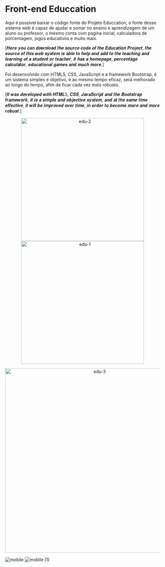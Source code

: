 # Front-end Educcation
Aqui é possível baixar o código fonte do Projeto Educcation, o fonte desse sistema web é capaz de ajudar e somar no ensino e aprendizagem de um aluno ou professor, o mesmo conta com pagina inicial, calculadora de porcentagem, jogos educativos e muito mais.

[𝑯𝒆𝒓𝒆 𝒚𝒐𝒖 𝒄𝒂𝒏 𝒅𝒐𝒘𝒏𝒍𝒐𝒂𝒅 𝒕𝒉𝒆 𝒔𝒐𝒖𝒓𝒄𝒆 𝒄𝒐𝒅𝒆 𝒐𝒇 𝒕𝒉𝒆 𝑬𝒅𝒖𝒄𝒂𝒕𝒊𝒐𝒏 𝑷𝒓𝒐𝒋𝒆𝒄𝒕, 𝒕𝒉𝒆 𝒔𝒐𝒖𝒓𝒄𝒆 𝒐𝒇 𝒕𝒉𝒊𝒔 𝒘𝒆𝒃 𝒔𝒚𝒔𝒕𝒆𝒎 𝒊𝒔 𝒂𝒃𝒍𝒆 𝒕𝒐 𝒉𝒆𝒍𝒑 𝒂𝒏𝒅 𝒂𝒅𝒅 𝒕𝒐 𝒕𝒉𝒆 𝒕𝒆𝒂𝒄𝒉𝒊𝒏𝒈 𝒂𝒏𝒅 𝒍𝒆𝒂𝒓𝒏𝒊𝒏𝒈 𝒐𝒇 𝒂 𝒔𝒕𝒖𝒅𝒆𝒏𝒕 𝒐𝒓 𝒕𝒆𝒂𝒄𝒉𝒆𝒓, 𝒊𝒕 𝒉𝒂𝒔 𝒂 𝒉𝒐𝒎𝒆𝒑𝒂𝒈𝒆, 𝒑𝒆𝒓𝒄𝒆𝒏𝒕𝒂𝒈𝒆 𝒄𝒂𝒍𝒄𝒖𝒍𝒂𝒕𝒐𝒓, 𝒆𝒅𝒖𝒄𝒂𝒕𝒊𝒐𝒏𝒂𝒍 𝒈𝒂𝒎𝒆𝒔 𝒂𝒏𝒅 𝒎𝒖𝒄𝒉 𝒎𝒐𝒓𝒆.]

Foi desenvolvido com HTML5, CSS, JavaScript e a framework Bootstrap, é um sistema simples e objetivo, e ao mesmo tempo eficaz, será melhorado ao longo do tempo, afim de ficar cada vez mais robusto.

[𝑰𝒕 𝒘𝒂𝒔 𝒅𝒆𝒗𝒆𝒍𝒐𝒑𝒆𝒅 𝒘𝒊𝒕𝒉 𝑯𝑻𝑴𝑳5, 𝑪𝑺𝑺, 𝑱𝒂𝒗𝒂𝑺𝒄𝒓𝒊𝒑𝒕 𝒂𝒏𝒅 𝒕𝒉𝒆 𝑩𝒐𝒐𝒕𝒔𝒕𝒓𝒂𝒑 𝒇𝒓𝒂𝒎𝒆𝒘𝒐𝒓𝒌, 𝒊𝒕 𝒊𝒔 𝒂 𝒔𝒊𝒎𝒑𝒍𝒆 𝒂𝒏𝒅 𝒐𝒃𝒋𝒆𝒄𝒕𝒊𝒗𝒆 𝒔𝒚𝒔𝒕𝒆𝒎, 𝒂𝒏𝒅 𝒂𝒕 𝒕𝒉𝒆 𝒔𝒂𝒎𝒆 𝒕𝒊𝒎𝒆 𝒆𝒇𝒇𝒆𝒄𝒕𝒊𝒗𝒆, 𝒊𝒕 𝒘𝒊𝒍𝒍 𝒃𝒆 𝒊𝒎𝒑𝒓𝒐𝒗𝒆𝒅 𝒐𝒗𝒆𝒓 𝒕𝒊𝒎𝒆, 𝒊𝒏 𝒐𝒓𝒅𝒆𝒓 𝒕𝒐 𝒃𝒆𝒄𝒐𝒎𝒆 𝒎𝒐𝒓𝒆 𝒂𝒏𝒅 𝒎𝒐𝒓𝒆 𝒓𝒐𝒃𝒖𝒔𝒕.]



<center><img width="400" alt="edu-2" src="https://user-images.githubusercontent.com/62378264/215921595-53e2ae78-f836-46d4-85a5-1701ae0832d1.png"> <img width="400" alt="edu-1" src="https://user-images.githubusercontent.com/62378264/215921550-542decfa-1880-4cb3-a272-1485fd546d67.png">

<img width="600" alt="edu-3" src="https://user-images.githubusercontent.com/62378264/215921625-279e65d3-5e6d-4bde-a46d-82ad8796b8d6.png"></center>

![mobile](https://user-images.githubusercontent.com/62378264/215921514-a3016d59-d5f5-43ec-a45e-64ad5760ead0.png) ![mobile (1)](https://user-images.githubusercontent.com/62378264/215921491-f646d501-73dc-4019-9d87-42135c40e607.png)
